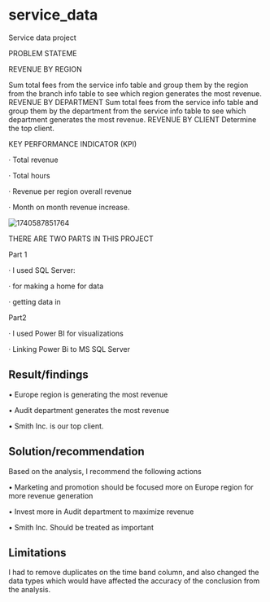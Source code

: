 # service_data

Service data project

PROBLEM STATEME

REVENUE BY REGION

Sum total fees from the service info table and group them by the region from the branch info table to see which region generates the most revenue.
REVENUE BY DEPARTMENT 
Sum total fees from the service info table and group them by the department from the service info table to see which department generates the most revenue.
REVENUE BY CLIENT
Determine the top client.

KEY PERFORMANCE INDICATOR (KPI)

·        Total revenue

·        Total hours

·        Revenue per region overall revenue

·        Month on month revenue increase.

![1740587851764](https://github.com/user-attachments/assets/f2fa3677-a5f5-4964-b18e-737d14f73f27)


THERE ARE TWO PARTS IN THIS PROJECT

Part 1

·        I used SQL Server:

·        for making a home for data

·        getting data in

Part2 

·        I used Power BI for visualizations

·        Linking Power Bi to MS SQL Server 


## Result/findings 

•	Europe region is generating the most revenue

•	Audit department generates the most revenue

•	Smith Inc. is our top client.

## Solution/recommendation

Based on the analysis, I recommend the following actions 

•	Marketing and promotion should be focused more on Europe region for more revenue generation 

•	Invest more in Audit department to maximize revenue

•	Smith Inc. Should be treated as important

## Limitations

I had to remove duplicates on the time band column, and also changed the data types which would have affected the accuracy of the conclusion from the analysis.


